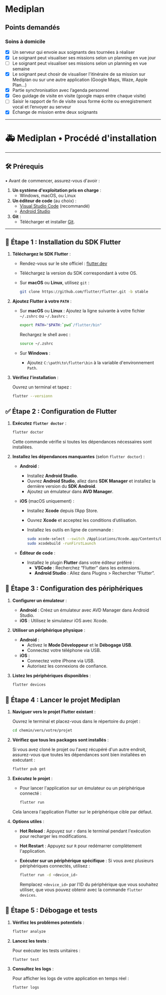 # Mediplan

## Points demandés

### Soins à domicile

- [x] Un serveur qui envoie aux soignants des tournées à réaliser
- [x] Le soignant peut visualiser ses missions selon un planning en vue jour
- [ ] Le soignant peut visualiser ses missions selon un planning en vue semaine
- [x] Le soignant peut chosir de visualiser l'itinéraire de sa mission sur Mediplan ou sur une autre application (Google Maps, Waze, Apple Plan...)
- [x] Partie synchronisation avec l’agenda personnel
- [x] Geo guidage de visite en visite (google maps entre chaque visite)
- [ ] Saisir le rapport de fin de visite sous forme écrite ou enregistrement vocal et l’envoyer au serveur
- [x] Échange de mission entre deux soignants

---

# 🚑 Mediplan • Procédé d'installation

---

## 🛠️ Prérequis

• Avant de commencer, assurez-vous d'avoir :

1. **Un système d'exploitation pris en charge** :
   - Windows, macOS, ou Linux
2. **Un éditeur de code** (au choix) :
   - [Visual Studio Code](https://code.visualstudio.com/) (recommandé)
   - [Android Studio](https://developer.android.com/studio)
3. **Git** :
   - Télécharger et installer [Git](https://git-scm.com/).

---

## 🔧 Étape 1 : Installation du SDK Flutter

1. **Téléchargez le SDK Flutter** :

   - Rendez-vous sur le site officiel : [flutter.dev](https://flutter.dev)
   - Téléchargez la version du SDK correspondant à votre OS.

   - Sur **macOS** ou **Linux**, utilisez `git` :

     ```bash
     git clone https://github.com/flutter/flutter.git -b stable
     ```

2. **Ajoutez Flutter à votre `PATH`** :

   - Sur **macOS** ou **Linux** : Ajoutez la ligne suivante à votre fichier `~/.zshrc` ou `~/.bashrc` :

     ```bash
     export PATH="$PATH:`pwd`/flutter/bin"
     ```

     Rechargez le shell avec :

     ```bash
     source ~/.zshrc
     ```

   - Sur **Windows** :
     - Ajoutez `C:\path\to\flutter\bin` à la variable d'environnement `Path`.

3. **Vérifiez l'installation** :

   Ouvrez un terminal et tapez :

   ```bash
   flutter --versionn
   ```

## ✅ Étape 2 : Configuration de Flutter

1. **Exécutez `flutter doctor`** :

   ```bash
   flutter doctor
   ```

   Cette commande vérifie si toutes les dépendances nécessaires sont installées.

2. **Installez les dépendances manquantes** (selon `flutter doctor`) :

   - **Android** :

     - Installez **Android Studio**.
     - Ouvrez **Android Studio**, allez dans **SDK Manager** et installez la dernière version du **SDK Android**.
     - Ajoutez un émulateur dans **AVD Manager**.

   - **iOS** (macOS uniquement) :

     - Installez **Xcode** depuis l’App Store.
     - Ouvrez **Xcode** et acceptez les conditions d’utilisation.
     - Installez les outils en ligne de commande :

       ```bash
       sudo xcode-select --switch /Applications/Xcode.app/Contents/Developer
       sudo xcodebuild -runFirstLaunch
       ```

   - **Éditeur de code** :
     - Installez le plugin **Flutter** dans votre éditeur préféré :
       - **VSCode** : Recherchez “Flutter” dans les extensions.
       - **Android Studio** : Allez dans Plugins > Rechercher “Flutter”.

## 📱 Étape 3 : Configuration des périphériques

1. **Configurer un émulateur** :

   - **Android** : Créez un émulateur avec AVD Manager dans Android Studio.
   - **iOS** : Utilisez le simulateur iOS avec Xcode.

2. **Utiliser un périphérique physique** :

   - **Android** :
     - Activez le **Mode Développeur** et le **Débogage USB**.
     - Connectez votre téléphone via USB.
   - **iOS** :
     - Connectez votre iPhone via USB.
     - Autorisez les connexions de confiance.

3. **Listez les périphériques disponibles** :

   ```bash
   flutter devices
   ```

## 🚀 Étape 4 : Lancer le projet Mediplan

1. **Naviguer vers le projet Flutter existant** :

   Ouvrez le terminal et placez-vous dans le répertoire du projet :

   ```bash
   cd chemin/vers/votre/projet
   ```

2. **Vérifiez que tous les packages sont installés** :

   Si vous avez cloné le projet ou l'avez récupéré d'un autre endroit, assurez-vous que toutes les dépendances sont bien installées en exécutant :

   ```bash
   flutter pub get
   ```

3. **Exécutez le projet** :

   - Pour lancer l'application sur un émulateur ou un périphérique connecté :

     ```bash
     flutter run
     ```

   Cela lancera l'application Flutter sur le périphérique cible par défaut.

4. **Options utiles** :

   - **Hot Reload** : Appuyez sur `r` dans le terminal pendant l'exécution pour recharger les modifications.
   - **Hot Restart** : Appuyez sur `R` pour redémarrer complètement l'application.
   - **Exécuter sur un périphérique spécifique** : Si vous avez plusieurs périphériques connectés, utilisez :

     ```bash
     flutter run -d <device_id>
     ```

     Remplacez `<device_id>` par l'ID du périphérique que vous souhaitez utiliser, que vous pouvez obtenir avec la commande `flutter devices`.

## 🐞 Étape 5 : Débogage et tests

1. **Vérifiez les problèmes potentiels** :

   ```bash
   flutter analyze
   ```

2. **Lancez les tests** :

   Pour exécuter les tests unitaires :

   ```bash
   flutter test
   ```

3. **Consultez les logs** :

   Pour afficher les logs de votre application en temps réel :

   ```bash
   flutter logs
   ```
